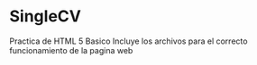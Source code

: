 # SingleCV
Practica de HTML 5 Basico
Incluye los archivos para el correcto funcionamiento de la pagina web

